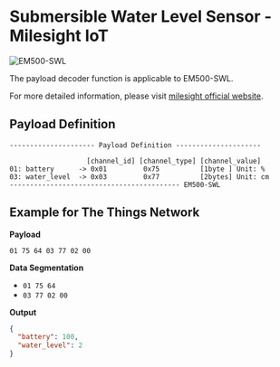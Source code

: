 # Submersible Water Level Sensor - Milesight IoT

![EM500-SWL](EM500-SWL.png)

The payload decoder function is applicable to EM500-SWL.

For more detailed information, please visit [milesight official website](https://www.milesight-iot.com).

## Payload Definition

```
--------------------- Payload Definition ---------------------

                   [channel_id] [channel_type] [channel_value]
01: battery      -> 0x01         0x75          [1byte ] Unit: %
03: water_level  -> 0x03         0x77          [2bytes] Unit: cm
------------------------------------------ EM500-SWL
```

## Example for The Things Network

**Payload**

```
01 75 64 03 77 02 00
```

**Data Segmentation**

- `01 75 64`
- `03 77 02 00`

**Output**

```json
{
  "battery": 100,
  "water_level": 2
}
```
